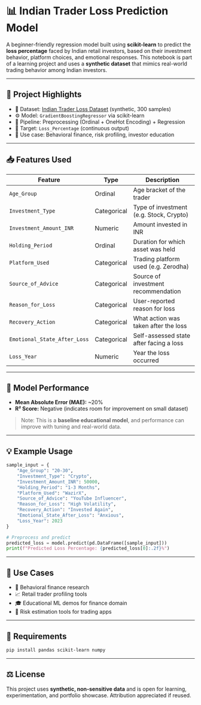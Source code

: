 
# 📊 Indian Trader Loss Prediction Model

A beginner-friendly regression model built using **scikit-learn** to predict the **loss percentage** faced by Indian retail investors, based on their investment behavior, platform choices, and emotional responses. This notebook is part of a learning project and uses a **synthetic dataset** that mimics real-world trading behavior among Indian investors.

---

## 🚀 Project Highlights

* 📁 Dataset: [Indian Trader Loss Dataset](https://www.kaggle.com/datasets/) (synthetic, 300 samples)
* ⚙️ Model: `GradientBoostingRegressor` via scikit-learn
* 🔄 Pipeline: Preprocessing (Ordinal + OneHot Encoding) + Regression
* 🎯 Target: `Loss_Percentage` (continuous output)
* 🧠 Use case: Behavioral finance, risk profiling, investor education

---

## 📥 Features Used

| Feature                      | Type        | Description                             |
| ---------------------------- | ----------- | --------------------------------------- |
| `Age_Group`                  | Ordinal     | Age bracket of the trader               |
| `Investment_Type`            | Categorical | Type of investment (e.g. Stock, Crypto) |
| `Investment_Amount_INR`      | Numeric     | Amount invested in INR                  |
| `Holding_Period`             | Ordinal     | Duration for which asset was held       |
| `Platform_Used`              | Categorical | Trading platform used (e.g. Zerodha)    |
| `Source_of_Advice`           | Categorical | Source of investment recommendation     |
| `Reason_for_Loss`            | Categorical | User-reported reason for loss           |
| `Recovery_Action`            | Categorical | What action was taken after the loss    |
| `Emotional_State_After_Loss` | Categorical | Self-assessed state after facing a loss |
| `Loss_Year`                  | Numeric     | Year the loss occurred                  |

---

## 🧪 Model Performance

* **Mean Absolute Error (MAE):** \~20%
* **R² Score:** Negative (indicates room for improvement on small dataset)

> Note: This is a **baseline educational model**, and performance can improve with tuning and real-world data.

---

## 💡 Example Usage

```python
sample_input = {
    "Age_Group": "20-30",
    "Investment_Type": "Crypto",
    "Investment_Amount_INR": 50000,
    "Holding_Period": "1-3 Months",
    "Platform_Used": "WazirX",
    "Source_of_Advice": "YouTube Influencer",
    "Reason_for_Loss": "High Volatility",
    "Recovery_Action": "Invested Again",
    "Emotional_State_After_Loss": "Anxious",
    "Loss_Year": 2023
}

# Preprocess and predict
predicted_loss = model.predict(pd.DataFrame([sample_input]))
print(f"Predicted Loss Percentage: {predicted_loss[0]:.2f}%")
```

---

## 📌 Use Cases

* 🧠 Behavioral finance research
* 📈 Retail trader profiling tools
* 🎓 Educational ML demos for finance domain
* 🔄 Risk estimation tools for trading apps

---

## 🧰 Requirements

```bash
pip install pandas scikit-learn numpy
```

---

## ⚖️ License

This project uses **synthetic, non-sensitive data** and is open for learning, experimentation, and portfolio showcase. Attribution appreciated if reused.


